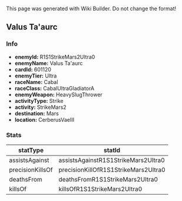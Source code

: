 <span class="wiki-builder">This page was generated with Wiki Builder. Do not change the format!</span>

## Valus Ta'aurc
### Info
* **enemyId:** R1S1StrikeMars2Ultra0
* **enemyName:** Valus Ta'aurc
* **cardId:** 601120
* **enemyTier:** Ultra
* **raceName:** Cabal
* **raceClass:** CabalUltraGladiatorA
* **enemyWeapon:** HeavySlugThrower
* **activityType:** Strike
* **activity:** StrikeMars2
* **destination:** Mars
* **location:** CerberusVaeIII

### Stats
statType | statId
-------- | ------
assistsAgainst | assistsAgainstR1S1StrikeMars2Ultra0
precisionKillsOf | precisionKillOfR1S1StrikeMars2Ultra0
deathsFrom | deathsFromR1S1StrikeMars2Ultra0
killsOf | killsOfR1S1StrikeMars2Ultra0

